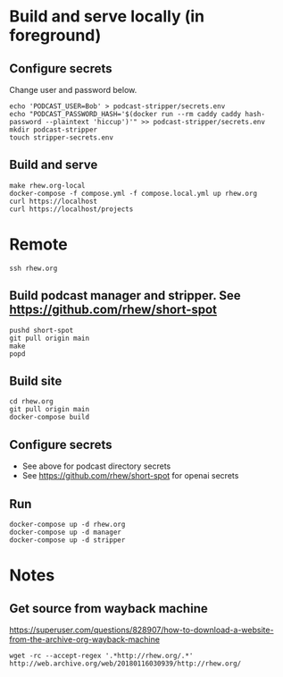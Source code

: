 # Build and serve locally (in foreground)

## Configure secrets

Change user and password below.

```
echo 'PODCAST_USER=Bob' > podcast-stripper/secrets.env
echo "PODCAST_PASSWORD_HASH='$(docker run --rm caddy caddy hash-password --plaintext 'hiccup')'" >> podcast-stripper/secrets.env
mkdir podcast-stripper
touch stripper-secrets.env

```

## Build and serve

```
make rhew.org-local
docker-compose -f compose.yml -f compose.local.yml up rhew.org 
curl https://localhost
curl https://localhost/projects
```

# Remote

```
ssh rhew.org
```

## Build podcast manager and stripper. See https://github.com/rhew/short-spot

```
pushd short-spot
git pull origin main
make
popd
```

## Build site

```
cd rhew.org
git pull origin main
docker-compose build
```

## Configure secrets

  - See above for podcast directory secrets
  - See https://github.com/rhew/short-spot for openai secrets

## Run
```
docker-compose up -d rhew.org
docker-compose up -d manager
docker-compose up -d stripper
```

# Notes

## Get source from wayback machine

https://superuser.com/questions/828907/how-to-download-a-website-from-the-archive-org-wayback-machine

```
wget -rc --accept-regex '.*http://rhew.org/.*' http://web.archive.org/web/20180116030939/http://rhew.org/
```


